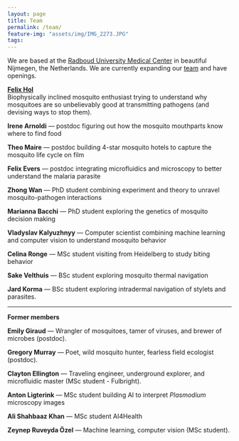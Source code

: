 ```yaml
---
layout: page
title: Team
permalink: /team/
feature-img: "assets/img/IMG_2273.JPG"
tags:
---
```


We are based at the [Radboud University Medical Center](https://www.radboudumc.nl/en/radboud-institute-for-molecular-life-sciences) in beautiful Nijmegen, the Netherlands. We are currently expanding our [team](/team/) and have openings.

[**Felix Hol**](/bio/)\
Biophysically inclined mosquito enthusiast trying to understand why mosquitoes are so unbelievably good at transmitting pathogens (and devising ways to stop them).

**Irene Arnoldi** &mdash; postdoc figuring out how the mosquito mouthparts know where to find food  

**Theo Maire** &mdash; postdoc building 4-star mosquito hotels to capture the mosquito life cycle on film  

**Felix Evers**  &mdash; postdoc integrating microfluidics and microscopy to better understand the malaria parasite  

**Zhong Wan**  &mdash; PhD student combining experiment and theory to unravel mosquito-pathogen interactions  

**Marianna Bacchi**  &mdash; PhD student exploring the genetics of mosquito decision making    

**Vladyslav Kalyuzhnyy** &mdash; Computer scientist combining machine learning and computer vision to understand mosquito behavior

**Celina Ronge** &mdash; MSc student visiting from Heidelberg to study biting behavior  

**Sake Velthuis** &mdash; BSc student exploring mosquito thermal navigation

**Jard Korma** &mdash; BSc student exploring intradermal navigation of stylets and parasites. 




------

**Former members**  

**Emily Giraud** &mdash; Wrangler of mosquitoes, tamer of viruses, and brewer of microbes (postdoc).

**Gregory Murray** &mdash; Poet, wild mosquito hunter, fearless field ecologist (postdoc).

**Clayton Ellington** &mdash; Traveling engineer, underground explorer, and microfluidic master (MSc student - Fulbright).

**Anton Ligterink** &mdash; MSc student building AI to interpret *Plasmodium* microscopy images

**Ali Shahbaaz Khan** &mdash; MSc student AI4Health

**Zeynep Ruveyda Özel** &mdash; Machine learning, computer vision (MSc student).

